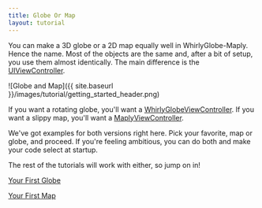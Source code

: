```yaml
---
title: Globe Or Map
layout: tutorial
---
```


You can make a 3D globe or a 2D map equally well in WhirlyGlobe-Maply.  Hence the name.  Most of the objects are the same and, after a bit of setup, you use them almost identically.  The main difference is the <a href= "https://developer.apple.com/library/ios/DOCUMENTATION/UIKit/Reference/UIViewController_Class/index.html" target="_blank">UIViewController</a>.

![Globe and Map]({{ site.baseurl }}/images/tutorial/getting_started_header.png)

If you want a rotating globe, you'll want a <a href= "{{ site.baseurl }}/reference/ios_2_3/Classes/WhirlyGlobeViewController.html" target="_blank">WhirlyGlobeViewController</a>. If you want a slippy map, you'll want a <a href= "{{ site.baseurl }}/reference/ios_2_3/Classes/MaplyViewController.html" target="_blank">MaplyViewController</a>.

We've got examples for both versions right here.  Pick your favorite, map or globe, and proceed.  If you're feeling ambitious, you can do both and make your code select at startup.

The rest of the tutorials will work with either, so jump on in!

[Your First Globe](your_first_globe.html)

[Your First Map](your_first_map.html)
